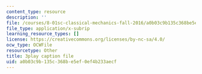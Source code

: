 ```yaml
---
content_type: resource
description: ''
file: /courses/8-01sc-classical-mechanics-fall-2016/a0b03c9b135c368be5ef0ef4b233aecf_SjK2lmRFxc4.srt
file_type: application/x-subrip
learning_resource_types: []
license: https://creativecommons.org/licenses/by-nc-sa/4.0/
ocw_type: OCWFile
resourcetype: Other
title: 3play caption file
uid: a0b03c9b-135c-368b-e5ef-0ef4b233aecf
---
```

